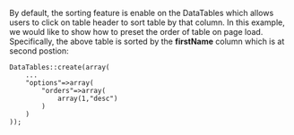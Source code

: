 By default, the sorting feature is enable on the DataTables which allows users to click on table header to sort table by that column. In this example, we would like to show how to preset the order of table on page load. Specifically, the above table is sorted by the __firstName__ column which is at second postion:

```
DataTables::create(array(
    ...
    "options"=>array(
        "orders"=>array(
            array(1,"desc")
        )
    )
));
```